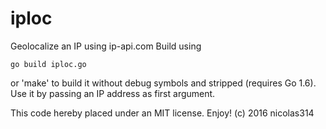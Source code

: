 # iploc
Geolocalize an IP using ip-api.com
Build using

    go build iploc.go

or 'make' to build it without debug symbols and stripped (requires Go 1.6).
Use it by passing an IP address as first argument.

This code hereby placed under an MIT license. Enjoy!
(c) 2016 nicolas314
